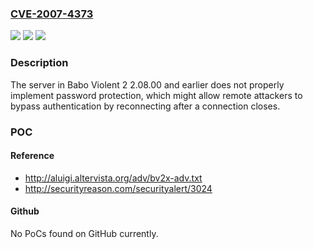 ### [CVE-2007-4373](https://cve.mitre.org/cgi-bin/cvename.cgi?name=CVE-2007-4373)
![](https://img.shields.io/static/v1?label=Product&message=n%2Fa&color=blue)
![](https://img.shields.io/static/v1?label=Version&message=n%2Fa&color=blue)
![](https://img.shields.io/static/v1?label=Vulnerability&message=n%2Fa&color=brighgreen)

### Description

The server in Babo Violent 2 2.08.00 and earlier does not properly implement password protection, which might allow remote attackers to bypass authentication by reconnecting after a connection closes.

### POC

#### Reference
- http://aluigi.altervista.org/adv/bv2x-adv.txt
- http://securityreason.com/securityalert/3024

#### Github
No PoCs found on GitHub currently.

